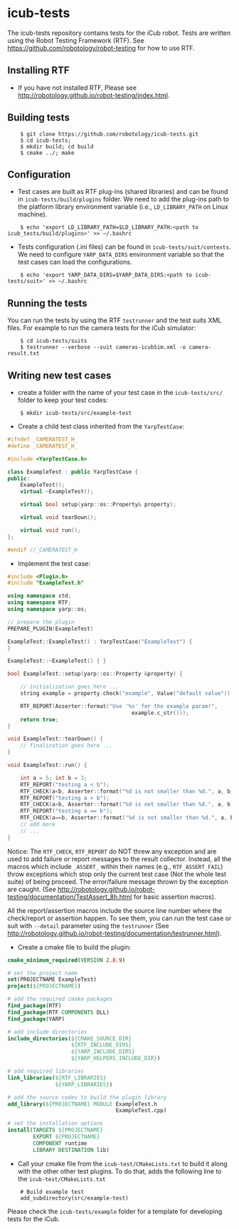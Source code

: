 icub-tests
==========
The icub-tests repository contains tests for the iCub robot. Tests are written using the Robot Testing Framework (RTF). See https://github.com/robotology/robot-testing for how to use RTF. 


Installing RTF
--------------
* If you have not installed RTF, Please see http://robotology.github.io/robot-testing/index.html. 


Building tests 
--------------
```
    $ git clone https://github.com/robotology/icub-tests.git
    $ cd icub-tests; 
    $ mkdir build; cd build
    $ cmake ../; make
```

Configuration
-------------
* Test cases are built as RTF plug-ins (shared libraries) and can be found in `icub-tests/build/plugins` folder. We need to add the plug-ins path to the platform library environment variable (i.e., `LD_LIBRARY_PATH` on Linux machine). 

```
    $ echo 'export LD_LIBRARY_PATH=$LD_LIBRARY_PATH:<path to icub_tests/build/plugins>' >> ~/.bashrc
```

* Tests configuration (.ini files) can be found in `icub-tests/suit/contexts`. We need to configure `YARP_DATA_DIRS` environment variable so that the test cases can load the configurations.

```
    $ echo 'export YARP_DATA_DIRS=$YARP_DATA_DIRS:<path to icub-tests/suit>' >> ~/.bashrc
```

Running the tests
-----------------
You can run the tests by using the RTF `testrunner` and the test suits XML files. For example to run the camera tests for the iCub simulator:

```
    $ cd icub-tests/suits
    $ testrunner --verbose --suit cameras-icubSim.xml -o camera-result.txt
```

Writing new test cases
----------------------
* create a folder with the name of your test case in the `icub-tests/src/` folder to keep your test codes: 

```
    $ mkdir icub-tests/src/example-test
```

* Create a child test class inherited from the `YarpTestCase`:

```c++
#ifndef _CAMERATEST_H_
#define _CAMERATEST_H_

#include <YarpTestCase.h>

class ExampleTest : public YarpTestCase {
public:
    ExampleTest();
    virtual ~ExampleTest();

    virtual bool setup(yarp::os::Property& property);

    virtual void tearDown();

    virtual void run();
};

#endif //_CAMERATEST_H
```

* Implement the test case: 

```c++
#include <Plugin.h>
#include "ExampleTest.h"

using namespace std;
using namespace RTF;
using namespace yarp::os;

// prepare the plugin
PREPARE_PLUGIN(ExampleTest)

ExampleTest::ExampleTest() : YarpTestCase("ExampleTest") {
}

ExampleTest::~ExampleTest() { }

bool ExampleTest::setup(yarp::os::Property &property) {

    // initialization goes here ...
    string example = property.check("example", Value("default value")).asString();

    RTF_REPORT(Asserter::format("Use '%s' for the example param!",
                                       example.c_str()));
    return true;
}

void ExampleTest::tearDown() {
    // finalization goes here ...
}

void ExampleTest::run() {

    int a = 5; int b = 3;
    RTF_REPORT("testing a < b");
    RTF_CHECK(a<b, Asserter::format("%d is not smaller than %d.", a, b));
    RTF_REPORT("testing a > b");
    RTF_CHECK(a>b, Asserter::format("%d is not smaller than %d.", a, b));
    RTF_REPORT("testing a == b");
    RTF_CHECK(a==b, Asserter::format("%d is not smaller than %d.", a, b));
    // add more 
    // ...
}
```

Notice: The `RTF_CHECK`, `RTF_REPORT` do NOT threw any exception and are used to add failure or report messages to the result collector. Instead, all the macros which include `_ASSERT_` within their names (e.g., `RTF_ASSERT_FAIL`) throw exceptions which stop only the current test case (Not the whole test suite) of being proceed. The error/failure message thrown by the exception are caught. (See http://robotology.github.io/robot-testing/documentation/TestAssert_8h.html for basic assertion macros). 

All the report/assertion macros include the source line number where the check/report or assertion happen. To see them, you can run the test case or suit with `--detail` parameter using the `testrunner` (See http://robotology.github.io/robot-testing/documentation/testrunner.html). 

* Create a cmake file to build the plugin: 

```cmake
cmake_minimum_required(VERSION 2.8.9)

# set the project name
set(PROJECTNAME ExampleTest)
project(${PROJECTNAME})

# add the required cmake packages
find_package(RTF)
find_package(RTF COMPONENTS DLL)
find_package(YARP)

# add include directories
include_directories(${CMAKE_SOURCE_DIR}
                    ${RTF_INCLUDE_DIRS}
                    ${YARP_INCLUDE_DIRS}
                    ${YARP_HELPERS_INCLUDE_DIR})

# add required libraries 
link_libraries(${RTF_LIBRARIES}
               ${YARP_LIBRARIES})

# add the source codes to build the plugin library
add_library(${PROJECTNAME} MODULE ExampleTest.h
                                  ExampleTest.cpp)

# set the installation options
install(TARGETS ${PROJECTNAME}
        EXPORT ${PROJECTNAME}
        COMPONENT runtime
        LIBRARY DESTINATION lib)
```

* Call your cmake file from the `icub-test/CMakeLists.txt` to build it along with the other other test plugins.
To do that, adds the following line to the `icub-test/CMakeLists.txt`

```
    # Build example test 
    add_subdirectory(src/example-test)
```

Please check the `icub-tests/example` folder for a template for developing tests for the iCub. 


 




